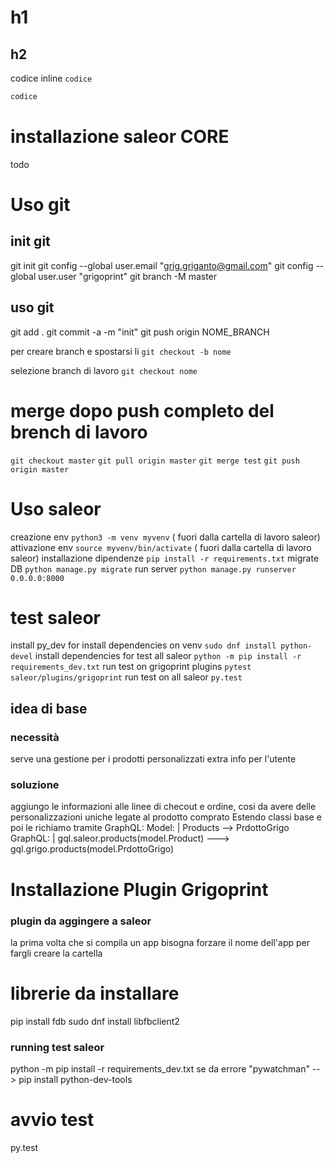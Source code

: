 # h1 
## h2

codice inline `codice`

``` py
codice
```

# installazione saleor CORE
todo

# Uso git
## init git
git init
git config --global user.email "grig.griganto@gmail.com"
git config --global user.user "grigoprint"
git branch -M master
## uso git
git add .
git commit -a -m "init"
git push origin NOME_BRANCH

per creare branch e spostarsi li `git checkout -b nome`

selezione branch di lavoro `git checkout nome`

# merge dopo push completo del brench di lavoro
`git checkout master`
`git pull origin master`
`git merge test`
`git push origin master`

# Uso saleor
creazione env `python3 -m venv myvenv` ( fuori dalla cartella di lavoro saleor)
attivazione env `source myvenv/bin/activate` ( fuori dalla cartella di lavoro saleor)
installazione dipendenze `pip install -r requirements.txt`
migrate DB `python manage.py migrate`
run server `python manage.py runserver 0.0.0.0:8000`

# test saleor
install py_dev for install dependencies on venv `sudo dnf install python-devel`
install dependencies for test all saleor `python -m pip install -r requirements_dev.txt`
run test on grigoprint plugins `pytest saleor/plugins/grigoprint`
run test on all saleor `py.test`



## idea di base
### necessità
serve una gestione per i prodotti personalizzati
extra info per l'utente
### soluzione
aggiungo le informazioni alle linee di checout e ordine, cosi da avere delle personalizzazioni uniche legate al prodotto comprato
Estendo classi base e poi le richiamo tramite GraphQL:
Model: | Products --> PrdottoGrigo 
GraphQL: | gql.saleor.products(model.Product) ---> gql.grigo.products(model.PrdottoGrigo)


# Installazione Plugin Grigoprint
### plugin da aggingere a saleor


la prima volta che si compila un app bisogna forzare il nome dell'app per fargli creare la cartella

# librerie da installare

pip install fdb
sudo dnf install libfbclient2


### running test saleor
python -m pip install -r requirements_dev.txt 
se da errore "pywatchman" -- >  pip install python-dev-tools

# avvio test
py.test